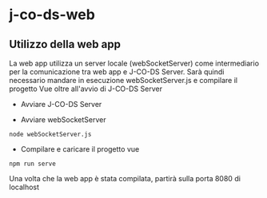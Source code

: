 # j-co-ds-web

## Utilizzo della web app
La web app utilizza un server locale (webSocketServer) come intermediario per la comunicazione tra web app e J-CO-DS Server.
Sarà quindi necessario mandare in esecuzione webSocketServer.js e compilare il progetto Vue oltre all'avvio di J-CO-DS Server

- Avviare J-CO-DS Server

- Avviare webSocketServer
```
node webSocketServer.js
```

- Compilare e caricare il progetto vue
```
npm run serve
```

Una volta che la web app è stata compilata, partirà sulla porta 8080 di localhost
